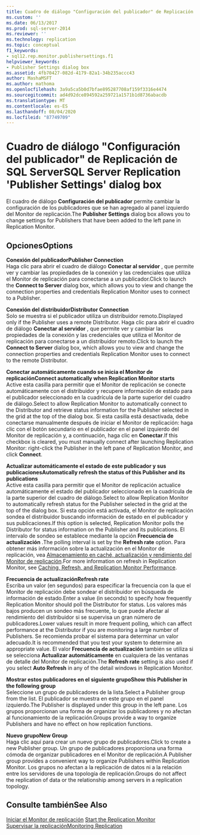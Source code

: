 ```yaml
---
title: Cuadro de diálogo "Configuración del publicador" de Replicación de SQL Server | Microsoft Docs
ms.custom: ''
ms.date: 06/13/2017
ms.prod: sql-server-2014
ms.reviewer: ''
ms.technology: replication
ms.topic: conceptual
f1_keywords:
- sql12.rep.monitor.publishersettings.f1
helpviewer_keywords:
- Publisher Settings dialog box
ms.assetid: 4fb70427-082d-4179-82a1-34b235accc43
author: MashaMSFT
ms.author: mathoma
ms.openlocfilehash: 3a9a5ca5b0d7bfae895287708af159f3316e4474
ms.sourcegitcommit: ad4d92dce894592a259721a1571b1d8736abacdb
ms.translationtype: MT
ms.contentlocale: es-ES
ms.lasthandoff: 08/04/2020
ms.locfileid: "87749709"
---
```

# <a name="sql-server-replication-publisher-settings-dialog-box"></a><span data-ttu-id="1b8e6-102">Cuadro de diálogo "Configuración del publicador" de Replicación de SQL Server</span><span class="sxs-lookup"><span data-stu-id="1b8e6-102">SQL Server Replication 'Publisher Settings' dialog box</span></span>
  <span data-ttu-id="1b8e6-103">El cuadro de diálogo **Configuración del publicador** permite cambiar la configuración de los publicadores que se han agregado al panel izquierdo del Monitor de replicación.</span><span class="sxs-lookup"><span data-stu-id="1b8e6-103">The **Publisher Settings** dialog box allows you to change settings for Publishers that have been added to the left pane in Replication Monitor.</span></span>  
  
## <a name="options"></a><span data-ttu-id="1b8e6-104">Opciones</span><span class="sxs-lookup"><span data-stu-id="1b8e6-104">Options</span></span>  
 <span data-ttu-id="1b8e6-105">**Conexión del publicador**</span><span class="sxs-lookup"><span data-stu-id="1b8e6-105">**Publisher Connection**</span></span>  
 <span data-ttu-id="1b8e6-106">Haga clic para abrir el cuadro de diálogo **Conectar al servidor** , que permite ver y cambiar las propiedades de la conexión y las credenciales que utiliza el Monitor de replicación para conectarse a un publicador.</span><span class="sxs-lookup"><span data-stu-id="1b8e6-106">Click to launch the **Connect to Server** dialog box, which allows you to view and change the connection properties and credentials Replication Monitor uses to connect to a Publisher.</span></span>  
  
 <span data-ttu-id="1b8e6-107">**Conexión del distribuidor**</span><span class="sxs-lookup"><span data-stu-id="1b8e6-107">**Distributor Connection**</span></span>  
 <span data-ttu-id="1b8e6-108">Solo se muestra si el publicador utiliza un distribuidor remoto.</span><span class="sxs-lookup"><span data-stu-id="1b8e6-108">Displayed only if the Publisher uses a remote Distributor.</span></span> <span data-ttu-id="1b8e6-109">Haga clic para abrir el cuadro de diálogo **Conectar al servidor** , que permite ver y cambiar las propiedades de la conexión y las credenciales que utiliza el Monitor de replicación para conectarse a un distribuidor remoto.</span><span class="sxs-lookup"><span data-stu-id="1b8e6-109">Click to launch the **Connect to Server** dialog box, which allows you to view and change the connection properties and credentials Replication Monitor uses to connect to the remote Distributor.</span></span>  
  
 <span data-ttu-id="1b8e6-110">**Conectar automáticamente cuando se inicia el Monitor de replicación**</span><span class="sxs-lookup"><span data-stu-id="1b8e6-110">**Connect automatically when Replication Monitor starts**</span></span>  
 <span data-ttu-id="1b8e6-111">Active esta casilla para permitir que el Monitor de replicación se conecte automáticamente con el distribuidor y recupere información de estado para el publicador seleccionado en la cuadrícula de la parte superior del cuadro de diálogo.</span><span class="sxs-lookup"><span data-stu-id="1b8e6-111">Select to allow Replication Monitor to automatically connect to the Distributor and retrieve status information for the Publisher selected in the grid at the top of the dialog box.</span></span> <span data-ttu-id="1b8e6-112">Si esta casilla está desactivada, debe conectarse manualmente después de iniciar el Monitor de replicación: haga clic con el botón secundario en el publicador en el panel izquierdo del Monitor de replicación y, a continuación, haga clic en **Conectar**.</span><span class="sxs-lookup"><span data-stu-id="1b8e6-112">If this checkbox is cleared, you must manually connect after launching Replication Monitor: right-click the Publisher in the left pane of Replication Monitor, and click **Connect**.</span></span>  
  
 <span data-ttu-id="1b8e6-113">**Actualizar automáticamente el estado de este publicador y sus publicaciones**</span><span class="sxs-lookup"><span data-stu-id="1b8e6-113">**Automatically refresh the status of this Publisher and its publications**</span></span>  
 <span data-ttu-id="1b8e6-114">Active esta casilla para permitir que el Monitor de replicación actualice automáticamente el estado del publicador seleccionado en la cuadrícula de la parte superior del cuadro de diálogo.</span><span class="sxs-lookup"><span data-stu-id="1b8e6-114">Select to allow Replication Monitor to automatically refresh status for the Publisher selected in the grid at the top of the dialog box.</span></span> <span data-ttu-id="1b8e6-115">Si esta opción está activada, el Monitor de replicación sondea el distribuidor buscando información de estado en el publicador y sus publicaciones.</span><span class="sxs-lookup"><span data-stu-id="1b8e6-115">If this option is selected, Replication Monitor polls the Distributor for status information on the Publisher and its publications.</span></span> <span data-ttu-id="1b8e6-116">El intervalo de sondeo se establece mediante la opción **Frecuencia de actualización** .</span><span class="sxs-lookup"><span data-stu-id="1b8e6-116">The polling interval is set by the **Refresh rate** option.</span></span> <span data-ttu-id="1b8e6-117">Para obtener más información sobre la actualización en el Monitor de replicación, vea [Almacenamiento en caché, actualización y rendimiento del Monitor de replicación](monitor/caching-refresh-and-replication-monitor-performance.md).</span><span class="sxs-lookup"><span data-stu-id="1b8e6-117">For more information on refresh in Replication Monitor, see [Caching, Refresh, and Replication Monitor Performance](monitor/caching-refresh-and-replication-monitor-performance.md).</span></span>  
  
 <span data-ttu-id="1b8e6-118">**Frecuencia de actualización**</span><span class="sxs-lookup"><span data-stu-id="1b8e6-118">**Refresh rate**</span></span>  
 <span data-ttu-id="1b8e6-119">Escriba un valor (en segundos) para especificar la frecuencia con la que el Monitor de replicación debe sondear el distribuidor en búsqueda de información de estado.</span><span class="sxs-lookup"><span data-stu-id="1b8e6-119">Enter a value (in seconds) to specify how frequently Replication Monitor should poll the Distributor for status.</span></span> <span data-ttu-id="1b8e6-120">Los valores más bajos producen un sondeo más frecuente, lo que puede afectar al rendimiento del distribuidor si se supervisa un gran número de publicadores.</span><span class="sxs-lookup"><span data-stu-id="1b8e6-120">Lower values result in more frequent polling, which can affect performance at the Distributor if you are monitoring a large number of Publishers.</span></span> <span data-ttu-id="1b8e6-121">Se recomienda probar el sistema para determinar un valor adecuado.</span><span class="sxs-lookup"><span data-stu-id="1b8e6-121">It is recommended that you test your system to determine an appropriate value.</span></span> <span data-ttu-id="1b8e6-122">El valor **Frecuencia de actualización** también se utiliza si se selecciona **Actualizar automáticamente** en cualquiera de las ventanas de detalle del Monitor de replicación.</span><span class="sxs-lookup"><span data-stu-id="1b8e6-122">The **Refresh rate** setting is also used if you select **Auto Refresh** in any of the detail windows in Replication Monitor.</span></span>  
  
 <span data-ttu-id="1b8e6-123">**Mostrar estos publicadores en el siguiente grupo**</span><span class="sxs-lookup"><span data-stu-id="1b8e6-123">**Show this Publisher in the following group**</span></span>  
 <span data-ttu-id="1b8e6-124">Seleccione un grupo de publicadores de la lista.</span><span class="sxs-lookup"><span data-stu-id="1b8e6-124">Select a Publisher group from the list.</span></span> <span data-ttu-id="1b8e6-125">El publicador se muestra en este grupo en el panel izquierdo.</span><span class="sxs-lookup"><span data-stu-id="1b8e6-125">The Publisher is displayed under this group in the left pane.</span></span> <span data-ttu-id="1b8e6-126">Los grupos proporcionan una forma de organizar los publicadores y no afectan al funcionamiento de la replicación.</span><span class="sxs-lookup"><span data-stu-id="1b8e6-126">Groups provide a way to organize Publishers and have no effect on how replication functions.</span></span>  
  
 <span data-ttu-id="1b8e6-127">**Nuevo grupo**</span><span class="sxs-lookup"><span data-stu-id="1b8e6-127">**New Group**</span></span>  
 <span data-ttu-id="1b8e6-128">Haga clic aquí para crear un nuevo grupo de publicadores.</span><span class="sxs-lookup"><span data-stu-id="1b8e6-128">Click to create a new Publisher group.</span></span> <span data-ttu-id="1b8e6-129">Un grupo de publicadores proporciona una forma cómoda de organizar publicadores en el Monitor de replicación.</span><span class="sxs-lookup"><span data-stu-id="1b8e6-129">A Publisher group provides a convenient way to organize Publishers within Replication Monitor.</span></span> <span data-ttu-id="1b8e6-130">Los grupos no afectan a la replicación de datos ni a la relación entre los servidores de una topología de replicación.</span><span class="sxs-lookup"><span data-stu-id="1b8e6-130">Groups do not affect the replication of data or the relationship among servers in a replication topology.</span></span>  
  
## <a name="see-also"></a><span data-ttu-id="1b8e6-131">Consulte también</span><span class="sxs-lookup"><span data-stu-id="1b8e6-131">See Also</span></span>  
 <span data-ttu-id="1b8e6-132">[Iniciar el Monitor de replicación](monitor/start-the-replication-monitor.md) </span><span class="sxs-lookup"><span data-stu-id="1b8e6-132">[Start the Replication Monitor](monitor/start-the-replication-monitor.md) </span></span>  
 [<span data-ttu-id="1b8e6-133">Supervisar la replicación</span><span class="sxs-lookup"><span data-stu-id="1b8e6-133">Monitoring Replication</span></span>](monitoring-replication.md)  
  
  
